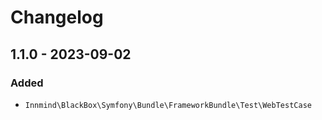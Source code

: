 # Changelog

## 1.1.0 - 2023-09-02

### Added

- `Innmind\BlackBox\Symfony\Bundle\FrameworkBundle\Test\WebTestCase`
